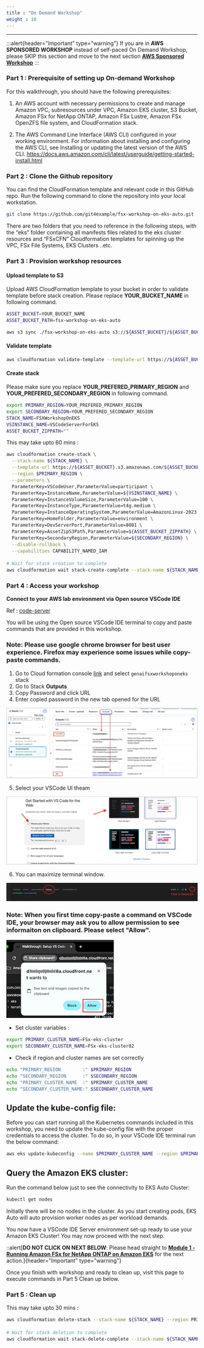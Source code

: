 ```yaml
---
title : "On Demand Workshop"
weight : 10
---
```

-------------------------------------------------------------

:::alert{header="Important" type="warning"}
If you are in **AWS SPONSORED WORKSHOP** instead of self-paced On Demand Workshop, please SKIP this section and move to the next section **[AWS Sponsored Workshop](/020-setup/02-aws-event)**
:::

### Part 1 : Prerequisite of setting up On-demand Workshop

For this walkthrough, you should have the following prerequisites:

1. An AWS account with necessary permissions to create and manage Amazon VPC, subresources under VPC, Amazon EKS cluster, S3 Bucket, Amazon FSx for NetApp ONTAP, Amazon FSx Lustre, Amazon FSx OpenZFS file system, and CloudFormation stack.

2. The AWS Command Line Interface (AWS CLI) configured in your working environment. For information about installing and configuring the AWS CLI, see Installing or updating the latest version of the AWS CLI. https://docs.aws.amazon.com/cli/latest/userguide/getting-started-install.html

### Part 2 : Clone the Github repository

You can find the CloudFormation template and relevant code in this GitHub repo. Run the following command to clone the repository into your local workstation.

```bash
git clone https://github.com/git4example/fsx-workshop-on-eks-auto.git
```

There are two folders that you need to reference in the following steps, with the “eks” folder containing all manifests files related to the eks cluster resources and “FSxCFN” Cloudformation templates for spinning up the VPC, FSx File Systems, EKS Clusters ..etc.

### Part 3 : Provision workshop resources

#### Upload template to S3
Upload AWS CloudFormation template to your bucket in order to validate template before stack creation. Please replace **YOUR_BUCKET_NAME** in following command.

```bash
ASSET_BUCKET=YOUR_BUCKET_NAME
ASSET_BUCKET_PATH=fsx-workshop-on-eks-auto
```

```bash
aws s3 sync ./fsx-workshop-on-eks-auto s3://${ASSET_BUCKET}/${ASSET_BUCKET_PATH}
```


#### Validate template

```bash
aws cloudformation validate-template --template-url https://${ASSET_BUCKET}.s3.amazonaws.com/${ASSET_BUCKET_PATH}/static/FSXWorkshopOnEKS.yaml
```

#### Create stack

Please make sure you replace **YOUR_PREFERED_PRIMARY_REGION** and **YOUR_PREFERED_SECONDARY_REGION** in following command.


```bash
export PRIMARY_REGION=YOUR_PREFERED_PRIMARY_REGION
export SECONDARY_REGION=YOUR_PREFERED_SECONDARY_REGION
STACK_NAME=FSXWorkshopOnEKS
VSINSTANCE_NAME=VSCodeServerForEKS
ASSET_BUCKET_ZIPPATH=""
```

This may take upto 60 mins : 

```bash
aws cloudformation create-stack \
  --stack-name ${STACK_NAME} \
  --template-url https://${ASSET_BUCKET}.s3.amazonaws.com/${ASSET_BUCKET_PATH}/static/FSXWorkshopOnEKS.yaml \
  --region $PRIMARY_REGION \
  --parameters \
  ParameterKey=VSCodeUser,ParameterValue=participant \
  ParameterKey=InstanceName,ParameterValue=${VSINSTANCE_NAME} \
  ParameterKey=InstanceVolumeSize,ParameterValue=100 \
  ParameterKey=InstanceType,ParameterValue=t4g.medium \
  ParameterKey=InstanceOperatingSystem,ParameterValue=AmazonLinux-2023 \
  ParameterKey=HomeFolder,ParameterValue=environment \
  ParameterKey=DevServerPort,ParameterValue=8081 \
  ParameterKey=AssetZipS3Path,ParameterValue=${ASSET_BUCKET_ZIPPATH} \
  ParameterKey=SecondaryRegion,ParameterValue=${SECONDARY_REGION} \
  --disable-rollback \
  --capabilities CAPABILITY_NAMED_IAM

# Wait for stack creation to complete
aws cloudformation wait stack-create-complete --stack-name ${STACK_NAME} --region PRIMARY_REGION
```

### Part 4 : Access your workshop

**Connect to your AWS lab environment via Open source VSCode IDE**

Ref : [code-server](https://github.com/coder/code-server) 

You will be using the Open source VSCode IDE terminal to copy and paste commands that are provided in this workshop. 

### Note: Please use google chrome browser for best user experience. Firefox may experience some issues while copy-paste commands.

1. Go to Cloud formation console [link](https://console.aws.amazon.com/cloudformation) and select `genaifsxworkshoponeks` stack 
2. Go to Stack **Outputs**
3. Copy Password and click URL
4. Enter copied password in the new tab opened for the URL


![CFN-Output](/static/images/cfn-output.png)

5. Select your VSCode UI theam 

![Select Theme](/static/images/select-theme.png)

6. You can maximize terminal window.

![maximize](/static/images/maximize.png)

### Note: When you first time copy-paste a command on VSCode IDE, your browser may ask you to allow permission to see informaiton on clipboard. Please select **"Allow"**.

![allow-clipboard](/static/images/allow-clipboard.png)


- Set cluster variables : 

```bash
export PRIMARY_CLUSTER_NAME=FSx-eks-cluster
export SECONDARY_CLUSTER_NAME=FSx-eks-cluster02
```

- Check if region and cluster names are set correctly

```bash
echo "PRIMARY_REGION        :" $PRIMARY_REGION
echo "SECONDARY_REGION      :" $SECONDARY_REGION
echo "PRIMARY_CLUSTER_NAME  :" $PRIMARY_CLUSTER_NAME
echo "SECONDARY_CLUSTER_NAME:" $SECONDARY_CLUSTER_NAME
```

## Update the kube-config file:
Before you can start running all the Kubernetes commands included in this workshop, you need to update the kube-config file with the proper credentials to access the cluster. To do so, in your VSCode IDE terminal run the below command:

```bash
aws eks update-kubeconfig --name $PRIMARY_CLUSTER_NAME --region $PRIMARY_REGION
```


## Query the Amazon EKS cluster:
Run the command below just to see the connectivity to EKS Auto Cluster:

```bash
kubectl get nodes
```
Initially there will be no nodes in the cluster. As you start creating pods, EKS Auto will auto provision worker nodes as per workload demands. 

You now have a VSCode IDE Server environment set-up ready to use your Amazon EKS Cluster! You may now proceed with the next step.

::alert[**DO NOT CLICK ON NEXT BELOW**: Please head straight to **[Module 1 - Running Amazon FSx for NetApp ONTAP on Amazon EKS](/100_module1_eks_fsxn/)** for the next action.]{header="Important" type="warning"}

Once you finish with workshop and ready to clean up, visit this page to execute commands in Part 5 Clean up below.

### Part 5 : Clean up
This may take upto 30 mins : 

```bash
aws cloudformation delete-stack --stack-name ${STACK_NAME} --region PRIMARY_REGION

# Wait for stack deletion to complete
aws cloudformation wait stack-delete-complete --stack-name ${STACK_NAME} --region PRIMARY_REGION
```

